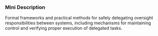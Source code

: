 ### Mini Description

Formal frameworks and practical methods for safely delegating oversight responsibilities between systems, including mechanisms for maintaining control and verifying proper execution of delegated tasks.
